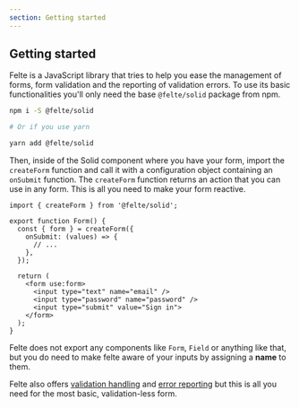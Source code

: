 ```yaml
---
section: Getting started
---
```


## Getting started

Felte is a JavaScript library that tries to help you ease the management of forms, form validation and the reporting of validation errors. To use its basic functionalities you'll only need the base `@felte/solid` package from npm.

```sh
npm i -S @felte/solid

# Or if you use yarn

yarn add @felte/solid
```

Then, inside of the Solid component where you have your form, import the `createForm` function and call it with a configuration object containing an `onSubmit` function. The `createForm` function returns an action that you can use in any form. This is all you need to make your form reactive.

```tsx
import { createForm } from '@felte/solid';

export function Form() {
  const { form } = createForm({
    onSubmit: (values) => {
      // ...
    },
  });

  return (
    <form use:form>
      <input type="text" name="email" />
      <input type="password" name="password" />
      <input type="submit" value="Sign in">
    </form>
  );
}
```

Felte does not export any components like `Form`, `Field` or anything like that, but you do need to make felte aware of your inputs by assigning a **name** to them.

Felte also offers [validation handling](/docs/solid/validation) and [error reporting](/docs/solid/reporters) but this is all you need for the most basic, validation-less form.
